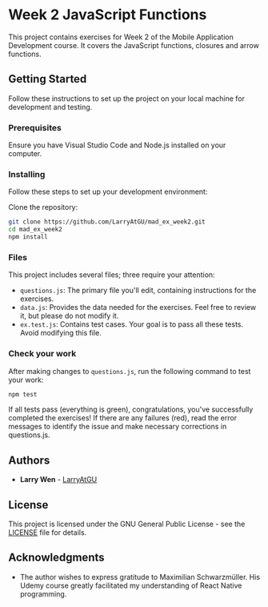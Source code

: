 # Week 2 JavaScript Functions

This project contains exercises for Week 2 of the Mobile Application Development course. It covers the JavaScript functions, closures and arrow functions.

## Getting Started

Follow these instructions to set up the project on your local machine for development and testing.

### Prerequisites

Ensure you have Visual Studio Code and Node.js installed on your computer.

### Installing

Follow these steps to set up your development environment:

Clone the repository:

```bash
git clone https://github.com/LarryAtGU/mad_ex_week2.git
cd mad_ex_week2
npm install
```

### Files

This project includes several files; three require your attention:

- `questions.js`: The primary file you'll edit, containing instructions for the exercises.
- `data.js`: Provides the data needed for the exercises. Feel free to review it, but please do not modify it.
- `ex.test.js`: Contains test cases. Your goal is to pass all these tests. Avoid modifying this file.

### Check your work

After making changes to `questions.js`, run the following command to test your work:

```bash
npm test
```

If all tests pass (everything is green), congratulations, you've successfully completed the exercises! If there are any failures (red), read the error messages to identify the issue and make necessary corrections in questions.js.

## Authors

- **Larry Wen** - [LarryAtGU](https://github.com/LarryAtGU)

## License

This project is licensed under the GNU General Public License - see the [LICENSE](./LICENSE) file for details.

## Acknowledgments

- The author wishes to express gratitude to Maximilian Schwarzmüller. His Udemy course greatly facilitated my understanding of React Native programming.
